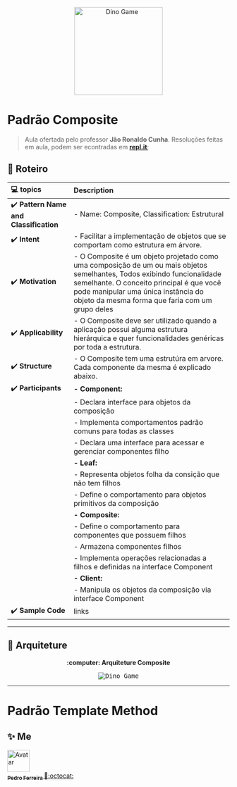 <p align="center">
  <img alt="Dino Game" src="#" width="200px"/>
<p>


# Padrão Composite

> Aula ofertada pelo professor **Jão Ronaldo Cunha**. Resoluções feitas em aula, podem ser econtradas em **[repl.it](https://repl.it/@JoaoRonaldo/)**;  

## :memo: **Roteiro**

<div align="center">

|     :computer: topics                                   |     Description    |
|      :---                                               |      :---         |
| :heavy_check_mark: **Pattern Name and Classification**  | - Name: Composite, Classification: Estrutural|
| :heavy_check_mark: **Intent**                           |- Facilitar a implementação de objetos que se comportam como estrutura em  árvore.  |
| :heavy_check_mark: **Motivation**                       |- O Composite é um objeto projetado como uma composição de um ou mais objetos semelhantes, Todos exibindo funcionalidade semelhante. O conceito principal é que você pode manipular uma única instância do objeto da mesma forma que faria com um grupo deles|
| :heavy_check_mark: **Applicability**                    | - O Composite deve ser utilizado quando a aplicação possui alguma estrutura hierárquica e quer funcionalidades genéricas por toda a estrutura.|
| :heavy_check_mark: **Structure**                        | - O Composite tem uma estrutúra em arvore. Cada componente da mesma é explicado abaixo. |
|:heavy_check_mark:   **Participants**                     |**- Component:**
||- Declara interface para objetos da composição 
||- Implementa comportamentos padrão comuns para todas as classes 
||- Declara uma interface para acessar e gerenciar componentes filho|
||**- Leaf:**
||- Representa objetos folha da consição que não tem filhos
||- Define o comportamento para objetos primitivos da composição
||**- Composite:**
||- Define o comportamento para componentes que possuem filhos
||- Armazena componentes filhos
||- Implementa operações relacionadas a filhos e definidas na interface Component
||**- Client:**
||- Manipula os objetos da composição via interface Component
|:heavy_check_mark: **Sample Code**                     |links|
</div>

---

## :movie_camera: **Arquiteture**

<p align="center"><b> :computer: Arquiteture Composite </b>

<p align="center">
  <kbd><img alt="Dino Game" src="#"/></kbd>
<p>

---

 # Padrão Template Method
 
## ✨ Me

<a href="https:https://github.com/PF-Henrique/">
  <img src="https://avatars1.githubusercontent.com/u/48561196?s=460&u=5b39cdc8c6d447868ca0caac900f1ee7a1793962&v=4" width= "50px;" height= "50px;" alt="Avatar"/>
  <br />
 <sub>
  <b>
    Pedro Ferreira
  </b>
</sub>
</a> 
<a href="<a href="https:https://github.com/PF-Henrique/" title="ProductHunt">🚀:octocat:</a>
<br />
